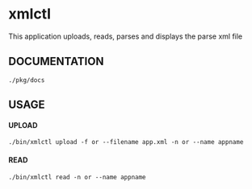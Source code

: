 # xmlctl

This application uploads, reads, parses and displays the parse xml file

## DOCUMENTATION
```
./pkg/docs
```

## USAGE

#### UPLOAD 
```
./bin/xmlctl upload -f or --filename app.xml -n or --name appname
```

#### READ
```
./bin/xmlctl read -n or --name appname
```
